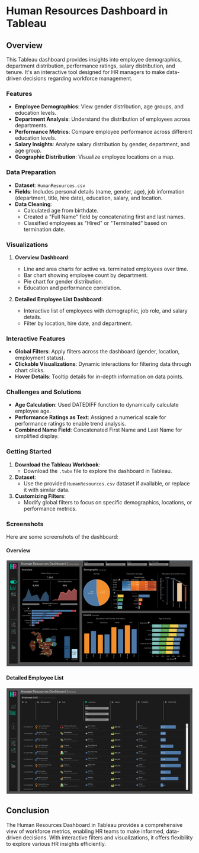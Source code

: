 # Human Resources Dashboard in Tableau

## Overview
This Tableau dashboard provides insights into employee demographics, department distribution, performance ratings, salary distribution, and tenure. It's an interactive tool designed for HR managers to make data-driven decisions regarding workforce management.

### Features
- **Employee Demographics**: View gender distribution, age groups, and education levels.
- **Department Analysis**: Understand the distribution of employees across departments.
- **Performance Metrics**: Compare employee performance across different education levels.
- **Salary Insights**: Analyze salary distribution by gender, department, and age group.
- **Geographic Distribution**: Visualize employee locations on a map.

### Data Preparation
- **Dataset**: `HumanResources.csv`
- **Fields**: Includes personal details (name, gender, age), job information (department, title, hire date), education, salary, and location.
- **Data Cleaning**:
  - Calculated age from birthdate.
  - Created a "Full Name" field by concatenating first and last names.
  - Classified employees as "Hired" or "Terminated" based on termination date.

### Visualizations
1. **Overview Dashboard**:
   - Line and area charts for active vs. terminated employees over time.
   - Bar chart showing employee count by department.
   - Pie chart for gender distribution.
   - Education and performance correlation.

2. **Detailed Employee List Dashboard**:
   - Interactive list of employees with demographic, job role, and salary details.
   - Filter by location, hire date, and department.

### Interactive Features
- **Global Filters**: Apply filters across the dashboard (gender, location, employment status).
- **Clickable Visualizations**: Dynamic interactions for filtering data through chart clicks.
- **Hover Details**: Tooltip details for in-depth information on data points.

### Challenges and Solutions
- **Age Calculation**: Used DATEDIFF function to dynamically calculate employee age.
- **Performance Ratings as Text**: Assigned a numerical scale for performance ratings to enable trend analysis.
- **Combined Name Field**: Concatenated First Name and Last Name for simplified display.

### Getting Started
1. **Download the Tableau Workbook**:
   - Download the `.twbx` file to explore the dashboard in Tableau.
2. **Dataset**:
   - Use the provided `HumanResources.csv` dataset if available, or replace it with similar data.
3. **Customizing Filters**:
   - Modify global filters to focus on specific demographics, locations, or performance metrics.

### Screenshots
Here are some screenshots of the dashboard:

#### Overview
![Overview Dashboard](images/HR1.png)

#### Detailed Employee List
![Employee List Dashboard](images/HR2.png)

## Conclusion
The Human Resources Dashboard in Tableau provides a comprehensive view of workforce metrics, enabling HR teams to make informed, data-driven decisions. With interactive filters and visualizations, it offers flexibility to explore various HR insights efficiently.
